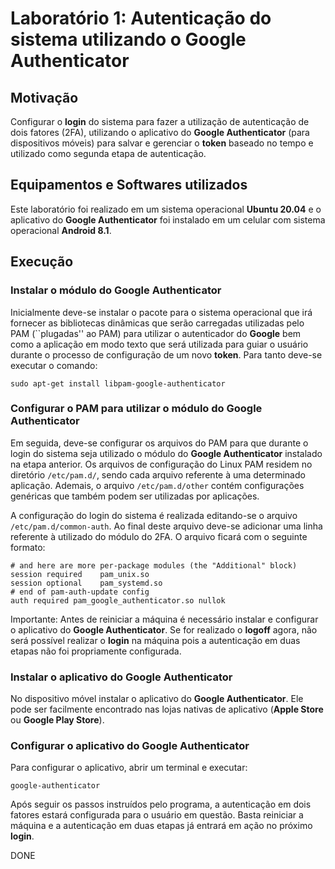 # Laboratório 1: Autenticação do sistema utilizando o Google Authenticator

## Motivação

Configurar o __login__ do sistema para fazer a utilização de autenticação de dois fatores (2FA), utilizando o aplicativo do __Google Authenticator__ (para dispositivos móveis) para salvar e gerenciar o __token__ baseado no tempo e utilizado como segunda etapa de autenticação.

## Equipamentos e Softwares utilizados

Este laboratório foi realizado em um sistema operacional __Ubuntu 20.04__ e o aplicativo do __Google Authenticator__ foi instalado em um celular com sistema operacional __Android 8.1__.


## Execução

### Instalar o módulo do Google Authenticator

Inicialmente deve-se instalar o pacote para o sistema operacional que irá fornecer as bibliotecas dinâmicas que serão carregadas utilizadas pelo PAM (``plugadas'' ao PAM) para utilizar o autenticador do __Google__ bem como a aplicação em modo texto que será utilizada para guiar o usuário durante o processo de configuração de um novo __token__. Para tanto deve-se executar o comando:

```
sudo apt-get install libpam-google-authenticator
```

### Configurar o PAM para utilizar o módulo do Google Authenticator

Em seguida, deve-se configurar os arquivos do PAM para que durante o login do sistema seja utilizado o módulo do __Google Authenticator__ instalado na etapa anterior. Os arquivos de configuração do Linux PAM residem no diretório `/etc/pam.d/`, sendo cada arquivo referente à uma determinado aplicação. Ademais, o arquivo `/etc/pam.d/other` contém configurações genéricas que também podem ser utilizadas por aplicações.

A configuração do login do sistema é realizada editando-se o arquivo `/etc/pam.d/common-auth`. Ao final deste arquivo deve-se adicionar uma linha referente à utilizado do módulo do 2FA. O arquivo ficará com o seguinte formato:

```
# and here are more per-package modules (the "Additional" block)
session required    pam_unix.so
session optional    pam_systemd.so
# end of pam-auth-update config
auth required pam_google_authenticator.so nullok
```

Importante: Antes de reiniciar a máquina é necessário instalar e configurar o aplicativo do __Google Authenticator__. Se for realizado o __logoff__ agora, não será possível realizar o __login__ na máquina pois a autenticação em duas etapas não foi propriamente configurada.

### Instalar o aplicativo do Google Authenticator

No dispositivo móvel instalar o aplicativo do __Google Authenticator__. Ele pode ser facilmente encontrado nas lojas nativas de aplicativo (__Apple Store__ ou __Google Play Store__).

### Configurar o aplicativo do Google Authenticator

Para configurar o aplicativo, abrir um terminal e executar:

```
google-authenticator
```

Após seguir os passos instruídos pelo programa, a autenticação em dois fatores estará configurada para o usuário em questão. Basta reiniciar a máquina e a autenticação em duas etapas já entrará em ação no próximo __login__.

DONE
